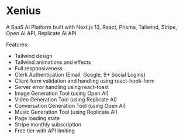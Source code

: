 # Xenius
A SaaS AI Platform built with Next.js 13, React, Prisma, Tailwind, Stripe, Open AI API, Replicate AI API

Features:

- Tailwind design
- Tailwind animations and effects
- Full responsiveness
- Clerk Authentication (Email, Google, 9+ Social Logins)
- Client form validation and handling using react-hook-form
- Server error handling using react-toast
- Image Generation Tool (using Open AI)
- Video Generation Tool (using Replicate AI)
- Conversation Generation Tool (using Open AI)
- Music Generation Tool (using Replicate AI)
- Page loading state
- Stripe monthly subscription
- Free tier with API limiting
